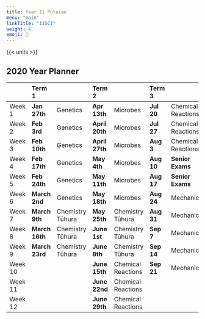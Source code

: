 ```yaml
---
title: Year 11 Pūtaiao
menu: "main"
linkTitle: "11SCI"
weight: 4
emoji: 🧬
---
```


{{< units >}}

## 2020 Year Planner

|         | Term 1         |                  | Term 2         |                    | Term 3     |                    | Term 4      |                |
|:--------|:---------------|:-----------------|:---------------|:-------------------|:-----------|:-------------------|:------------|:---------------|
| Week 1  | __Jan 27th__   | Genetics         | __Apr 13th__   | Microbes           | __Jul 20__ | Chemical Reactions | __Oct 12__  | Mechanics      |
| Week 2  | __Feb 3rd__    | Genetics         | __April 20th__ | Microbes           | __Jul 27__ | Chemical Reactions | __Oct 19__  | Mechanics      |
| Week 3  | __Feb 10th__   | Genetics         | __April 27th__ | Microbes           | __Aug 3__  | Chemical Reactions | __Oct 26__  | Revision       |
| Week 4  | __Feb 17th__   | Genetics         | __May 4th__    | Microbes           | __Aug 10__ | __Senior Exams__   | __Nov 2__   | Prize Giving   |
| Week 5  | __Feb 24th__   | Genetics         | __May 11th__   | Microbes           | __Aug 17__ | __Senior Exams__   | __Nov 9__   | __NCEA Exams__ |
| Week 6  | __March 2nd__  | Genetics         | __May 18th__   | Microbes           | __Aug 24__ | Mechanics          | __Nov 16__  | __NCEA Exams__ |
| Week 7  | __March 9th__  | Chemistry Tūhura | __May 25th__   | Chemistry Tūhura   | __Aug 31__ | Mechanics          | __Nov 23__  | __NCEA Exams__ |
| Week 8  | __March 16th__ | Chemistry Tūhura | __June 1st__   | Chemistry Tūhura   | __Sep 7__  | Mechanics          | __Nov 30__  | __NCEA Exams__ |
| Week 9  | __March 23rd__ | Chemistry Tūhura | __June 8th__   | Chemistry Tūhura   | __Sep 14__ | Mechanics          | __Dec 7th__ | __NCEA Exams__ |
| Week 10 |                |                  | __June 15th__  | Chemical Reactions | __Sep 21__ | Mechanics          |             |                |
| Week 11 |                |                  | __June 22nd__  | Chemical Reactions |            |                    |             |                |
| Week 12 |                |                  | __June 29th__  | Chemical Reactions |            |                    |             |                |

